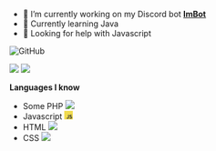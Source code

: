 - 🔭 I’m currently working on my Discord bot [**ImBot**](https://discord.gg/)
- 🌱 Currently learning Java
- 🤔 Looking for help with Javascript

![GitHub](https://img.shields.io/github/followers/decodercc?color=1c1c1c&label=follow&logo=github&style=for-the-badge)
<p><img src="https://github-readme-stats.vercel.app/api?username=decodercc&show_icons=true&theme=dark&icon_color=eee">
<img src="https://github-readme-stats.vercel.app/api/top-langs/?username=decodercc&theme=dark"></p>

**Languages I know**
- Some PHP <img height="15" src="https://svgshare.com/i/V9h.svg">
- Javascript <img height="15" src="https://raw.githubusercontent.com/github/explore/80688e429a7d4ef2fca1e82350fe8e3517d3494d/topics/javascript/javascript.png">
- HTML <img height="15" src="https://www.w3.org/html/logo/downloads/HTML5_Badge_512.png">
- CSS <img height="15" src="https://cdn.345tool.com/public/logos/css-formatter-logo.png">
